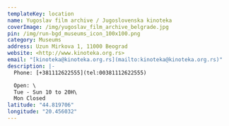 ```yaml
---
templateKey: location
name: Yugoslav film archive / Jugoslovenska kinoteka
coverImage: /img/yugoslav_film_archive_belgrade.jpg
pin: /img/run-bgd_museums_icon_100x100.png
category: Museums
address: Uzun Mirkova 1, 11000 Beograd
website: <http://www.kinoteka.org.rs>
email: "[kinoteka@kinoteka.org.rs](mailto:kinoteka@kinoteka.org.rs)"
description: |-
  Phone: [+381112622555](tel:00381112622555)

  Open: \
  Tue - Sun 10 to 20H\
  Mon Closed
latitude: "44.819706"
longitude: "20.456032"
---
```

